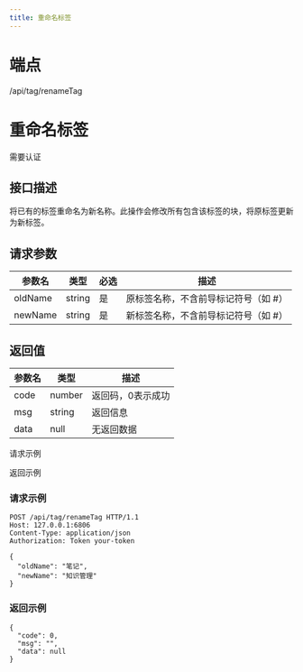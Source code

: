 ```yaml
---
title: 重命名标签
---
```

# 端点

/api/tag/renameTag

# 重命名标签

需要认证

## 接口描述

将已有的标签重命名为新名称。此操作会修改所有包含该标签的块，将原标签更新为新标签。

## 请求参数

| 参数名 | 类型 | 必选 | 描述 |
| --- | --- | --- | --- |
| oldName | string | 是 | 原标签名称，不含前导标记符号（如 #） |
| newName | string | 是 | 新标签名称，不含前导标记符号（如 #） |

## 返回值

| 参数名 | 类型 | 描述 |
| --- | --- | --- |
| code | number | 返回码，0表示成功 |
| msg | string | 返回信息 |
| data | null | 无返回数据 |

请求示例

返回示例

### 请求示例

```
POST /api/tag/renameTag HTTP/1.1
Host: 127.0.0.1:6806
Content-Type: application/json
Authorization: Token your-token

{
  "oldName": "笔记",
  "newName": "知识管理"
}
```

### 返回示例

```
{
  "code": 0,
  "msg": "",
  "data": null
}
```

